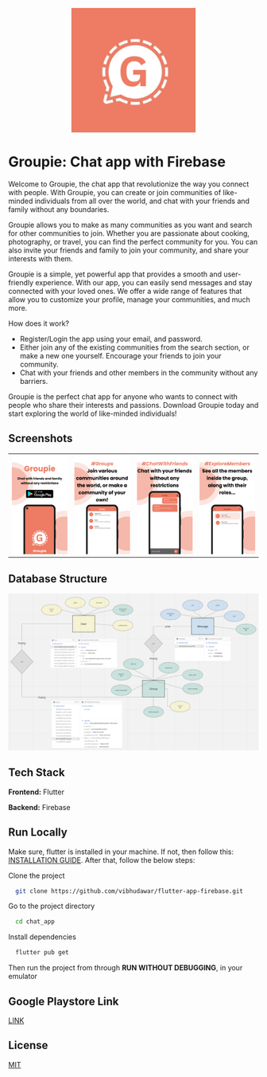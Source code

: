 <p align="center">
  <img src="gitImages/Groupie_logo.png" width="250">
</p>


# Groupie: Chat app with Firebase

Welcome to Groupie, the chat app that revolutionize the way you connect with people. With Groupie, you can create or join communities of like-minded individuals from all over the world, and chat with your friends and family without any boundaries.

Groupie allows you to make as many communities as you want and search for other communities to join. Whether you are passionate about cooking, photography, or travel, you can find the perfect community for you. You can also invite your friends and family to join your community, and share your interests with them.

Groupie is a simple, yet powerful app that provides a smooth and user-friendly experience. With our app, you can easily send messages and stay connected with your loved ones. We offer a wide range of features that allow you to customize your profile, manage your communities, and much more.

How does it work?
- Register/Login the app using your email, and password.
- Either join any of the existing communities from the search section, or make a new one yourself. Encourage your friends to join your community.
- Chat with your friends and other members in the community without any barriers.

Groupie is the perfect chat app for anyone who wants to connect with people who share their interests and passions. Download Groupie today and start exploring the world of like-minded individuals!




## Screenshots

<table>
  <tr>
    <td><img src="gitImages/Portrait_banner_groupie.png" alt="Groupie" width="250"></td>
    <td><img src="gitImages/screenshot1.png" alt="SS1" width="250"></td>
    <td><img src="gitImages/screenshot2.png" alt="SS2" width="250"></td>
    <td><img src="gitImages/screenshot3.png" alt="SS3" width="250"></td>
  </tr>
</table>



## Database Structure
<p align="center">
  <img src="gitImages/db_structure.png" width="1000">
</p>



## Tech Stack

**Frontend:** Flutter

**Backend:** Firebase


## Run Locally
Make sure, flutter is installed in your machine. If not, then follow this: [INSTALLATION GUIDE](https://docs.flutter.dev/get-started/install). After that, follow the below steps:

Clone the project

```bash
  git clone https://github.com/vibhudawar/flutter-app-firebase.git
```

Go to the project directory

```bash
  cd chat_app
```

Install dependencies

```bash
  flutter pub get
```
Then run the project from through **RUN WITHOUT DEBUGGING**, in your emulator


## Google Playstore Link
[LINK](https://play.google.com/store/apps/details?id=com.phoenix.groupie)
## License

[MIT](https://choosealicense.com/licenses/mit/)

